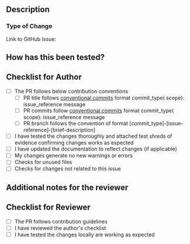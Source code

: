 ## Description

<!-- 
Please provide a summary of the changes made, the motivation for making the changes, and any context regarding how it impacts the functionality or users. 
Please specify if this PR has a dependency on any other changes.
-->

### Type of Change

Link to GitHub Issue:

## How has this been tested?

<!--
Please describe the tests that you ran to verify your changes.

- Test case 1 (please describe)
- Test case 2 (please describe)

Please attach relevant shreds of evidence supporting the test execution.
-->

## Checklist for Author

- [ ] The PR follows below contribution conventions
    - [ ] PR title follows [conventional commits](https://docs.cocogitto.io/guide/commit.html) format commit_type(
      scope): issue_reference message
    - [ ] PR commits follow [conventional commits](https://docs.cocogitto.io/guide/commit.html) format commit_type(
      scope): issue_reference message
    - [ ] PR branch follows the convention of format [commit_type]-[issue-reference]-[brief-description]
- [ ] I have tested the changes thoroughly and attached test shreds of evidence confirming changes works as expected
- [ ] I have updated the documentation to reflect changes (if applicable)
- [ ] My changes generate no new warnings or errors
- [ ] Checks for unused files
- [ ] Checks for changes not related to this issue

## Additional notes for the reviewer

<!-- Add any information that can be useful to the reviewer -->

## Checklist for Reviewer

- [ ] The PR follows contribution guidelines
- [ ] I have reviewed the author's checklist
- [ ] I have tested the changes locally are working as expected
